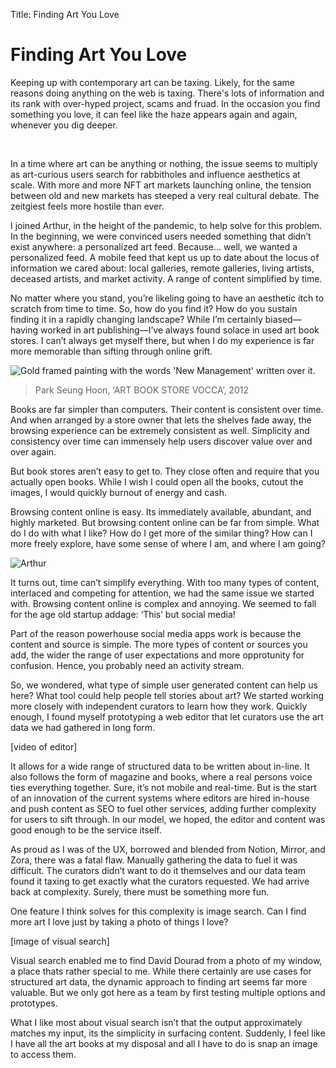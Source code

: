Title: Finding Art You Love

# Finding Art You Love

Keeping up with contemporary art can be taxing. Likely, for the same reasons doing anything on the web is taxing. There's lots of information and its rank with over-hyped project, scams and fruad. In the occasion you find something you love, it can feel like the haze appears again and again, whenever you dig deeper.

<br/>

In a time where art can be anything or nothing, the issue seems to multiply as art-curious users search for rabbitholes and influence aesthetics at scale. With more and more NFT art markets launching online, the tension between old and new markets has steeped a very real cultural debate. The zeitgiest feels more hostile than ever.

I joined Arthur, in the height of the pandemic, to help solve for this problem. In the beginning, we were convinced users needed something that didn’t exist anywhere: a personalized art feed. Because... well, we wanted a personalized feed. A mobile feed that kept us up to date about the locus of information we cared about: local galleries, remote galleries, living artists, deceased artists, and market activity. A range of content simplified by time.

No matter where you stand, you’re likeling going to have an aesthetic itch to scratch from time to time. So, how do you find it? How do you sustain finding it in a rapidly changing landscape? While I’m certainly biased––having worked in art publishing––I’ve always found solace in used art book stores. I can’t always get myself there, but when I do my experience is far more memorable than sifting through online grift.

![Gold framed painting with the words 'New Management' written over it.](/images/manage.png "Simon Deny, ‘New Management’ (installation detail view), 2014")

> Park Seung Hoon, ‘ART BOOK STORE VOCCA’, 2012

Books are far simpler than computers. Their content is consistent over time. And when arranged by a store owner that lets the shelves fade away, the browsing experience can be extremely consistent as well. Simplicity and consistency over time can immensely help users discover value over and over again.

But book stores aren’t easy to get to. They close often and require that you actually open books. While I wish I could open all the books, cutout the images, I would quickly burnout of energy and cash.

Browsing content online is easy. Its immediately available, abundant, and highly marketed. But browsing content online can be far from simple. What do I do with what I like? How do I get more of the similar thing? How can I more freely explore, have some sense of where I am, and where I am going?

![Arthur](/images/arthur1.png)

It turns out, time can’t simplify everything. With too many types of content, interlaced and competing for attention, we had the same issue we started with. Browsing content online is complex and annoying. We seemed to fall for the age old startup addage: ‘This’ but social media!

Part of the reason powerhouse social media apps work is because the content and source is simple. The more types of content or sources you add, the wider the range of user expectations and more opprotunity for confusion. Hence, you probably need an activity stream.

So, we wondered, what type of simple user generated content can help us here? What tool could help people tell stories about art? We started working more closely with independent curators to learn how they work. Quickly enough, I found myself prototyping a web editor that let curators use the art data we had gathered in long form.

[video of editor]

It allows for a wide range of structured data to be written about in-line. It also follows the form of magazine and books, where a real persons voice ties everything together. Sure, it’s not mobile and real-time. But is the start of an innovation of the current systems where editors are hired in-house and push content as SEO to fuel other services, adding further complexity for users to sift through. In our model, we hoped, the editor and content was good enough to be the service itself.

As proud as I was of the UX, borrowed and blended from Notion, Mirror, and Zora, there was a fatal flaw. Manually gathering the data to fuel it was difficult. The curators didn’t want to do it themselves and our data team found it taxing to get exactly what the curators requested. We had arrive back at complexity. Surely, there must be something more fun.

One feature I think solves for this complexity is image search. Can I find more art I love just by taking a photo of things I love?

[image of visual search]

Visual search enabled me to find David Dourad from a photo of my window, a place thats rather special to me. While there certainly are use cases for structured art data, the dynamic approach to finding art seems far more valuable. But we only got here as a team by first testing multiple options and prototypes.

What I like most about visual search isn’t that the output approximately matches my input, its the simplicity in surfacing content. Suddenly, I feel like I have all the art books at my disposal and all I have to do is snap an image to access them.
